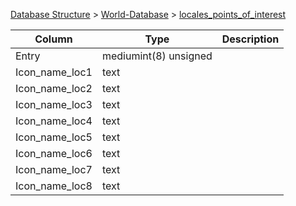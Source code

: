 [Database Structure](Database-Structure) > [World-Database](World-Database) > [locales_points_of_interest](locales_points_of_interest)

Column | Type | Description
--- | --- | ---
Entry | mediumint(8) unsigned | 
Icon_name_loc1 | text | 
Icon_name_loc2 | text | 
Icon_name_loc3 | text | 
Icon_name_loc4 | text | 
Icon_name_loc5 | text | 
Icon_name_loc6 | text | 
Icon_name_loc7 | text | 
Icon_name_loc8 | text | 
